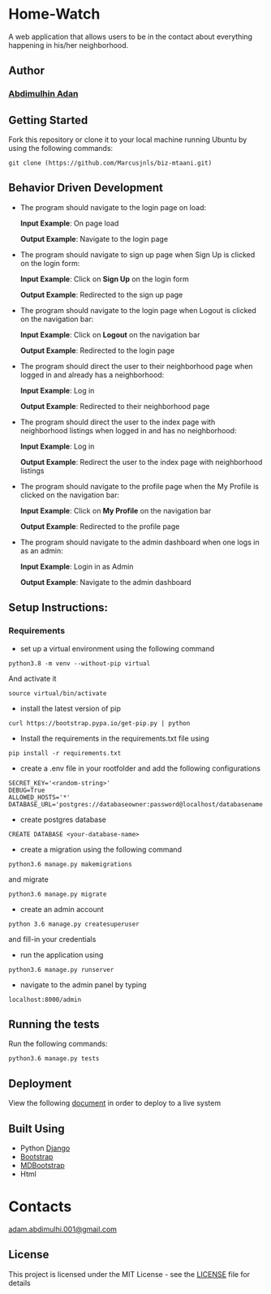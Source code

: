 # Home-Watch

A web application that allows users to be in the contact about everything happening in his/her neighborhood.

## Author
### [Abdimulhin Adan](https://github.com/AbdimulhinYussuf3675)

## Getting Started

Fork this repository or clone it to your local machine running Ubuntu by using the following commands:
```
git clone (https://github.com/Marcusjnls/biz-mtaani.git)
```

## Behavior Driven Development
* The program should navigate to the login page on load:

     **Input Example**: On page load

     **Output Example**: Navigate to the login page

* The program should navigate to sign up page when Sign Up is clicked on the login form:

     **Input Example**: Click on **Sign Up** on the login form

     **Output Example**: Redirected to the sign up page

* The program should navigate to the login page when Logout is clicked on the navigation bar:

     **Input Example**: Click on **Logout** on the navigation bar

     **Output Example**: Redirected to the login page

* The program should direct the user to their neighborhood page when logged in and already has a neighborhood:

    **Input Example**: Log in

    **Output Example**: Redirected to their neighborhood page

* The program should direct the user to the index page with neighborhood listings when logged in and has no neighborhood:

    **Input Example**: Log in

    **Output Example**: Redirect the user to the index page with neighborhood listings

* The program should navigate to the profile page when the My Profile is clicked on the navigation bar:

    **Input Example**: Click on **My Profile** on the navigation bar

    **Output Example**: Redirected to the profile page

* The program should navigate to the admin dashboard when one logs in as an admin:

    **Input Example**: Login in as Admin

    **Output Example**: Navigate to the admin dashboard

## Setup Instructions:
### Requirements

* set up a virtual environment using the following command
```
python3.8 -m venv --without-pip virtual
```

And activate it

```
source virtual/bin/activate
```
* install the latest version of pip

```
curl https://bootstrap.pypa.io/get-pip.py | python
```

* Install the requirements in the requirements.txt file using
```
pip install -r requirements.txt
```

* create a .env file in your rootfolder and add the following configurations
```
SECRET_KEY='<random-string>'
DEBUG=True
ALLOWED_HOSTS='*'
DATABASE_URL='postgres://databaseowner:password@localhost/databasename'
```

* create postgres database
```
CREATE DATABASE <your-database-name>
```

* create a migration using the following command
```
python3.6 manage.py makemigrations
```

and migrate

```
python3.6 manage.py migrate
```

* create an admin account
```
python 3.6 manage.py createsuperuser
```
and fill-in your credentials

* run the application using 
```
python3.6 manage.py runserver
```

* navigate to the admin panel by typing 
```
localhost:8000/admin
```

## Running the tests

Run the following commands:
```
python3.6 manage.py tests
```

## Deployment

View the following [document](https://github.com/bernie-haxx/Deployment_to_heroku_django) in order to deploy to a live system

## Built Using

* Python [Django](https://www.djangoproject.com/download/)
* [Bootstrap](https://getbootstrap.com)
* [MDBootstrap](https://mdbootstrap.com/)
* Html

# Contacts
adam.abdimulhi.001@gmail.com

## License

This project is licensed under the MIT License - see the [LICENSE](LICENSE) file for details

